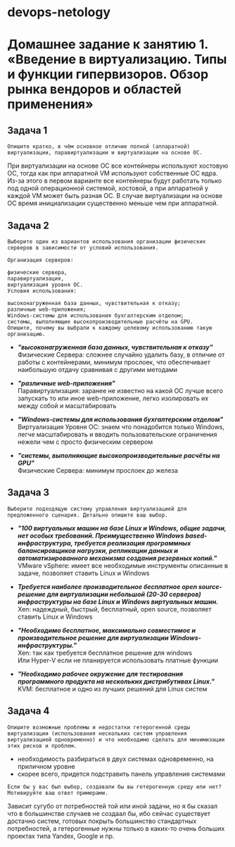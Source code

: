 # devops-netology

# Домашнее задание к занятию 1. «Введение в виртуализацию. Типы и функции гипервизоров. Обзор рынка вендоров и областей применения»

##  Задача 1
    Опишите кратко, в чём основное отличие полной (аппаратной) виртуализации, паравиртуализации и виртуализации на основе ОС.

  При виртуализации на основе ОС все контейнеры используют хостовую ОС, тогда как при аппаратной VM используют собственные ОС ядра. Из-за этого в первом варианте все контейнеры будут работать только под одной операционной системой, хостовой, а при аппаратной у каждой VM может быть разная ОС. В случае виртуализации на основе ОС время инициализации существенно меньше чем при аппаратной. 



  ## Задача 2
    Выберите один из вариантов использования организации физических серверов в зависимости от условий использования.

    Организация серверов:

    физические сервера,
    паравиртуализация,
    виртуализация уровня ОС.
    Условия использования:

    высоконагруженная база данных, чувствительная к отказу;
    различные web-приложения;
    Windows-системы для использования бухгалтерским отделом;
    системы, выполняющие высокопроизводительные расчёты на GPU.
    Опишите, почему вы выбрали к каждому целевому использованию такую организацию.

- ***"высоконагруженная база данных, чувствительная к отказу"*** \
    Физические Сервера: сложнее случайно удалить базу, в отличие от работы с контейнерами, минимум прослоек, что обеспечивает наибольшую отдачу сравнивая с другими методами

- ***"различные web-приложения"*** \
    Паравиртуализация: заранее не известно на какой ОС лучше всего запускать то или иное web-приложение, легко изолировать их между собой и масштабировать 

- ***"Windows-системы для использования бухгалтерским отделом"*** \
    Виртуализация Уровня ОС: знаем что понадобится только Windows, легче масштабировать и вводить пользовательские ограничения нежели чем с просто физическим сервером

- ***"системы, выполняющие высокопроизводительные расчёты на GPU"*** \
    Физические Сервера: минимум прослоек до железа



## Задача 3
    Выберите подходящую систему управления виртуализацией для предложенного сценария. Детально опишите ваш выбор.
  
  - ***"100 виртуальных машин на базе Linux и Windows, общие задачи, нет особых требований. Преимущественно Windows based-инфраструктура, требуется реализация программных балансировщиков нагрузки, репликации данных и автоматизированного механизма создания резервных копий."*** \
  VMware vSphere: имеет все необходимые инструменты описанные в задаче, позволяет ставить Linux и Windows

  - ***Требуется наиболее производительное бесплатное open source-решение для виртуализации небольшой (20-30 серверов) инфраструктуры на базе Linux и Windows виртуальных машин.*** \
  Xen: надеждный, быстрый, бесплатный, open source, позволяет ставить Linux и Windows

  - ***"Необходимо бесплатное, максимально совместимое и производительное решение для виртуализации Windows-инфраструктуры."*** \
   Xen: так как требуется бесплатное решение для windows \
   Или Hyper-V если не планируется использовать платные функции

  - ***"Необходимо рабочее окружение для тестирования программного продукта на нескольких дистрибутивах Linux."*** \
    KVM: бесплатное и одно из лучших решений для Linux систем

## Задача 4
    Опишите возможные проблемы и недостатки гетерогенной среды виртуализации (использования нескольких систем управления виртуализацией одновременно) и что необходимо сделать для минимизации этих рисков и проблем. 
    
  - необходимость разбираться в двух системах одновременно, на приличном уровне
  - скорее всего, придется подстравить панель управления системами

[//]: temp

    Если бы у вас был выбор, создавали бы вы гетерогенную среду или нет? Мотивируйте ваш ответ примерами.
  
  Зависит сугубо от потребностей той или иной задачи, но я бы сказал что в большинстве случаев не создаал бы, ибо сейчас существует достачно систем, готовых покрыть большинство стандартных потребностей, а гетерогенные нужны только в каких-то очень больших проектах типа Yandex, Google и пр.


